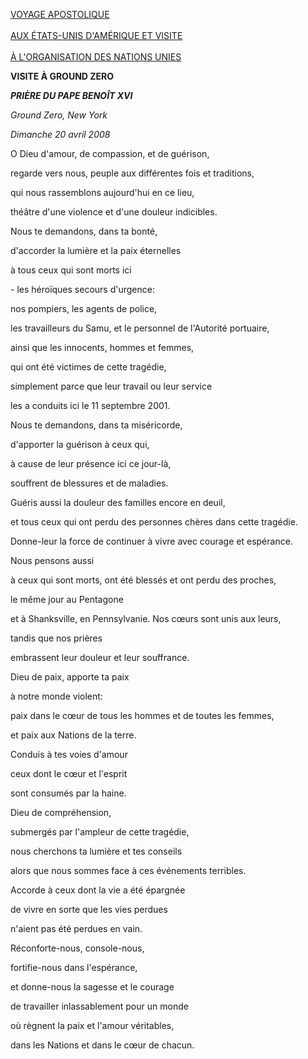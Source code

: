 [VOYAGE APOSTOLIQUE \
\
AUX ÉTATS-UNIS D'AMÉRIQUE ET VISITE\
\
À L'ORGANISATION DES NATIONS UNIES](http://www.vatican.va/content/benedict-xvi/fr/travels/2008/outside/documents/stati-uniti.html)

**VISITE À GROUND ZERO**

***PRIÈRE DU PAPE BENOÎT XVI***

*Ground Zero, New York*

*Dimanche 20 avril 2008*

O Dieu d'amour, de compassion, et de guérison,

regarde vers nous, peuple aux différentes fois et traditions,

qui nous rassemblons aujourd'hui en ce lieu,

théâtre d'une violence et d'une douleur indicibles.

Nous te demandons, dans ta bonté,

d'accorder la lumière et la paix éternelles

à tous ceux qui sont morts ici

\- les héroïques secours d'urgence:

nos pompiers, les agents de police,

les travailleurs du Samu, et le personnel de l'Autorité portuaire,

ainsi que les innocents, hommes et femmes,

qui ont été victimes de cette tragédie,

simplement parce que leur travail ou leur service

les a conduits ici le 11 septembre 2001.

Nous te demandons, dans ta miséricorde,

d'apporter la guérison à ceux qui,

à cause de leur présence ici ce jour-là,

souffrent de blessures et de maladies.

Guéris aussi la douleur des familles encore en deuil,

et tous ceux qui ont perdu des personnes chères dans cette tragédie.

Donne-leur la force de continuer à vivre avec courage et espérance.

Nous pensons aussi

à ceux qui sont morts, ont été blessés et ont perdu des proches,

le même jour au Pentagone

et à Shanksville, en Pennsylvanie. Nos cœurs sont unis aux leurs,

tandis que nos prières

embrassent leur douleur et leur souffrance.

Dieu de paix, apporte ta paix

à notre monde violent:

paix dans le cœur de tous les hommes et de toutes les femmes,

et paix aux Nations de la terre.

Conduis à tes voies d'amour

ceux dont le cœur et l'esprit

sont consumés par la haine.

Dieu de compréhension,

submergés par l'ampleur de cette tragédie,

nous cherchons ta lumière et tes conseils

alors que nous sommes face à ces événements terribles.

Accorde à ceux dont la vie a été épargnée

de vivre en sorte que les vies perdues

n'aient pas été perdues en vain.

Réconforte-nous, console-nous,

fortifie-nous dans l'espérance,

et donne-nous la sagesse et le courage

de travailler inlassablement pour un monde

où règnent la paix et l'amour véritables,

dans les Nations et dans le cœur de chacun.